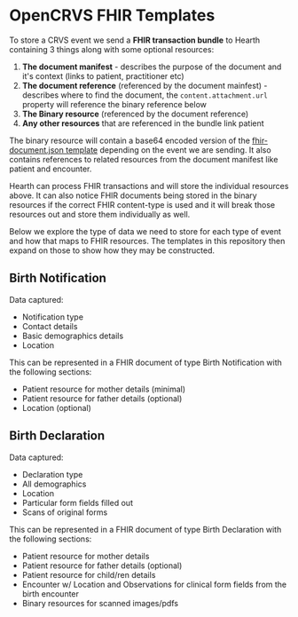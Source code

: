 # OpenCRVS FHIR Templates

To store a CRVS event we send a **FHIR transaction bundle** to Hearth containing 3 things along with some optional resources:

  1. **The document manifest** - describes the purpose of the document and it's context (links to patient, practitioner etc)
  2. **The document reference** (referenced by the document mainfest) - describes where to find the document, the `content.attachment.url` property will reference the binary reference below
  3. **The Binary resource** (referenced by the document reference)
  4. **Any other resources** that are referenced in the bundle link patient

The binary resource will contain a base64 encoded version of the [fhir-document.json template](fhir-document.json) depending on the event we are sending. It also contains references to related resources from the document manifest like patient and encounter.

Hearth can process FHIR transactions and will store the individual resources above. It can also notice FHIR documents being stored in the binary resources if the correct FHIR content-type is used and it will break those resources out and store them individually as well.

Below we explore the type of data we need to store for each type of event and how that maps to FHIR resources. The templates in this repository then expand on those to show how they may be constructed.

## Birth Notification

Data captured:

* Notification type
* Contact details
* Basic demographics details
* Location

This can be represented in a FHIR document of type Birth Notification with the following sections:
* Patient resource for mother details (minimal)
* Patient resource for father details (optional)
* Location (optional)

## Birth Declaration

Data captured:

* Declaration type
* All demographics
* Location
* Particular form fields filled out
* Scans of original forms

This can be represented in a FHIR document of type Birth Declaration with the following sections:
* Patient resource for mother details
* Patient resource for father details (optional)
* Patient resource for child/ren details
* Encounter w/ Location and Observations for clinical form fields from the birth encounter
* Binary resources for scanned images/pdfs